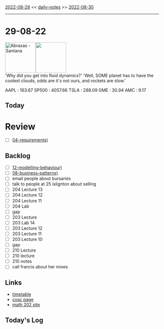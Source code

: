 [2022-08-28](daily_notes/2022-08-28) << [daily-notes](notes/daily-notes.md) >> [2022-08-30](daily_notes/2022-08-30)

---
# 29-08-22
<a href='spotify:album:1CHUXwuge9A7L2KiA3vnR6'><img src='https://i.scdn.co/image/8a7c6d07bf44acb546a79e9a441a8761ee1ae6fd' alt='Abraxas - Santana' height=100></a><img src='https://imgs.xkcd.com/comics/cloud_swirls.png' height=100>
<br>'Why did you get into fluid dynamics?' 'Well, SOME planet has to have the coolest clouds, odds are it's not ours, and rockets are slow.'

AAPL : 163.67 
SP500 : 4057.66 
TSLA : 288.09
GME : 30.94
AMC : 9.17

## Today

# Review
- [ ] [04-requirements)](notes/04-requirements.md)

## Backlog
- [ ] [12-modelling-behaviour)](notes/12-modelling-behaviour.md)
- [ ] [08-business-patterns)](notes/08-business-patterns.md)
- [ ] email people about bursaries
- [ ] talk to people at 25 islignton about selling
- [ ] 204 Lecture 13
- [ ] 204 Lecture 12
- [ ] 204 Lecture 11
- [ ] 204 Lab
- [ ] gap
- [ ] 203 Lecture
- [ ] 203 Lab 14
- [ ] 203 Lecture 12
- [ ] 203 Lecture 11
- [ ] 203 Lecture 10
- [ ] gap
- [ ] 210 Lecture 
- [ ] 210 lecture
- [ ] 210 notes
- [ ] call francis about her mixes

## Links
- [timetable](https://i.imgur.com/9ghbvAG.png)
- [cosc page](https://cosc203.cspages.otago.ac.nz)
- [math 202 site](https://www.maths.otago.ac.nz/?resOLAF)

## Today's Log